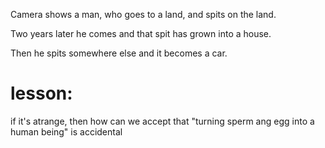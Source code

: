 Camera shows a man, who goes to a land, and spits on the land.

Two years later he comes and that spit has grown into a house.

Then he spits somewhere else and it becomes a car.



# lesson:

if it's atrange, then how can we accept that "turning sperm ang egg into a human being" is accidental
